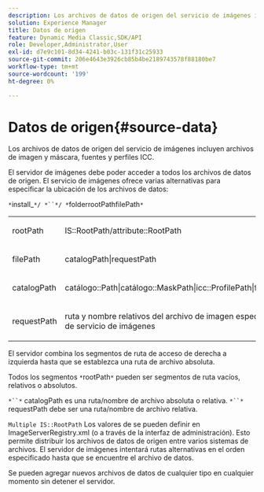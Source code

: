 ```yaml
---
description: Los archivos de datos de origen del servicio de imágenes incluyen archivos de imagen y máscara, fuentes y perfiles ICC.
solution: Experience Manager
title: Datos de origen
feature: Dynamic Media Classic,SDK/API
role: Developer,Administrator,User
exl-id: d7e9c101-8d34-4241-b03c-131f31c25933
source-git-commit: 206e4643e3926cb85b4be2189743578f88180be7
workflow-type: tm+mt
source-wordcount: '199'
ht-degree: 0%

---
```


# Datos de origen{#source-data}

Los archivos de datos de origen del servicio de imágenes incluyen archivos de imagen y máscara, fuentes y perfiles ICC.

El servidor de imágenes debe poder acceder a todos los archivos de datos de origen. El servicio de imágenes ofrece varias alternativas para especificar la ubicación de los archivos de datos:

`*`install_`*/ *``*/ *`folderrootPathfilePath`*`

<table id="simpletable_26686444C7EF46D6BC4C0490C8010BF9"> 
 <tr class="strow"> 
  <td class="stentry"> <p><span class="codeph"> <span class="varname"> rootPath</span></span> </p></td> 
  <td class="stentry"> <p><span class="codeph"> IS::RootPath/attribute::RootPath</span> </p></td> 
 </tr> 
 <tr class="strow"> 
  <td class="stentry"> <p><span class="codeph"> <span class="varname"> filePath  </span></span> </p></td> 
  <td class="stentry"> <p><span class="codeph"> catalogPath|requestPath</span> </p></td> 
 </tr> 
 <tr class="strow"> 
  <td class="stentry"> <p><span class="codeph"> <span class="varname"> catalogPath</span></span> </p></td> 
  <td class="stentry"> <p><span class="codeph"> catálogo::Path|catálogo::MaskPath|icc::ProfilePath|font::FontPath|font::MetricsPath</span> </p></td> 
 </tr> 
 <tr class="strow"> 
  <td class="stentry"> <p><span class="codeph"> <span class="varname"> requestPath</span></span> </p></td> 
  <td class="stentry"> <p><span class="codeph"> ruta y nombre relativos del archivo de imagen especificado en una solicitud HTTP de servicio de imágenes</span> </p></td> 
 </tr> 
</table>

El servidor combina los segmentos de ruta de acceso de derecha a izquierda hasta que se establezca una ruta de archivo absoluta.

Todos los segmentos `*`rootPath`*` pueden ser segmentos de ruta vacíos, relativos o absolutos.

`*``*` catalogPath es una ruta/nombre de archivo absoluta o relativa. `*``*` requestPath debe ser una ruta/nombre de archivo relativa.

`Multiple IS::RootPath` Los valores de se pueden definir en ImageServerRegistry.xml (o a través de la interfaz de administración). Esto permite distribuir los archivos de datos de origen entre varios sistemas de archivos. El servidor de imágenes intentará rutas alternativas en el orden especificado hasta que se encuentre el archivo de datos.

Se pueden agregar nuevos archivos de datos de cualquier tipo en cualquier momento sin detener el servidor.
